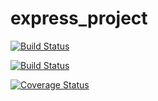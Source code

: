 # express_project

[![Build Status](https://travis-ci.com/ozzie0428/express_project.svg?branch=master)](https://travis-ci.com/ozzie0428/express_project)

[![Build Status](https://travis-ci.com/ozzie0428/express_project.svg?branch=master)](https://travis-ci.com/ozzie0428/express_project)


[![Coverage Status](https://coveralls.io/repos/github/ozzie0428/express_project/badge.svg?branch=master)](https://coveralls.io/github/ozzie0428/express_project?branch=master)
